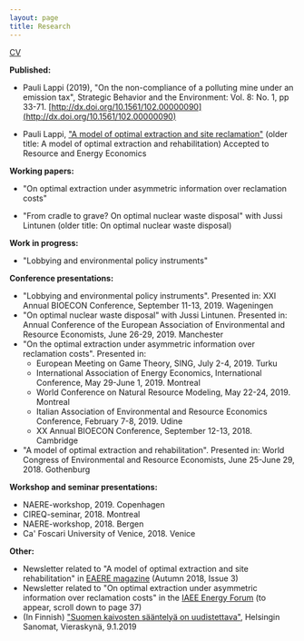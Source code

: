 ```yaml
---
layout: page
title: Research
---
```


[CV](https://plappi.github.io/Milo/assets/CV_Pauli_Lappi_July2019.pdf)

**Published:**

* Pauli Lappi (2019), "On the non-compliance of a polluting mine under an emission tax", Strategic Behavior and the Environment: Vol. 8: No. 1, pp 33-71. [http://dx.doi.org/10.1561/102.00000090](http://dx.doi.org/10.1561/102.00000090)

* Pauli Lappi, ["A model of optimal extraction and site reclamation"](https://plappi.github.io/Milo/assets/rehab-wp-Lappi-2018.pdf) (older title: A model of optimal extraction and rehabilitation) Accepted to Resource and Energy Economics


**Working papers:**

* "On optimal extraction under asymmetric information over reclamation costs"

* "From cradle to grave? On optimal nuclear waste disposal" with Jussi Lintunen (older title: On optimal nuclear waste disposal)

**Work in progress:**

* "Lobbying and environmental policy instruments"

**Conference presentations:**

* "Lobbying and environmental policy instruments". Presented in: XXI Annual BIOECON Conference, September 11-13, 2019. Wageningen	
* "On optimal nuclear waste disposal" with Jussi Lintunen. Presented in: Annual Conference of the European Association of Environmental and Resource Economists, June 26-29, 2019. Manchester
* "On the optimal extraction under asymmetric information over reclamation costs". Presented in: 
	*  European Meeting on Game Theory, SING, July 2-4, 2019. Turku
	*  International Association of Energy Economics, International Conference, May 29-June 1, 2019. Montreal
	* 	World Conference on Natural Resource Modeling, May 22-24, 2019. Montreal
	* 	Italian Association of Environmental and Resource Economics Conference, February 7-8, 2019. Udine
	* 	XX Annual BIOECON Conference, September 12-13, 2018. Cambridge	
*  "A model of optimal extraction and rehabilitation". Presented in: World Congress of Environmental and Resource Economists, June 25-June 29, 2018. Gothenburg

**Workshop and seminar presentations:**

* NAERE-workshop, 2019. Copenhagen
* CIREQ-seminar, 2018. Montreal 
* NAERE-workshop, 2018. Bergen
* Ca' Foscari University of Venice, 2018. Venice 

**Other:**

* Newsletter related to "A model of  optimal extraction and site rehabilitation" in [EAERE magazine](https://www.eaere.org/wp-content/uploads/2019/03/EAERE-Magazine_n.3-Fall-2018.pdf) (Autumn 2018, Issue 3)
* Newsletter related to "On optimal extraction under asymmetric information over reclamation costs" in the [IAEE Energy Forum](https://www.iaee.org/documents/2019EnergyForumSI.pdf) (to appear, scroll down to page 37)
* (In Finnish) ["Suomen kaivosten sääntelyä on uudistettava"](https://www.hs.fi/mielipide/art-2000005959201.html), Helsingin Sanomat, Vieraskynä, 9.1.2019